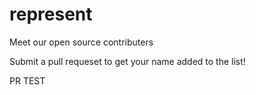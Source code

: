 # represent

Meet our open source contributers

Submit a pull requeset to get your name added to the list!

PR TEST
